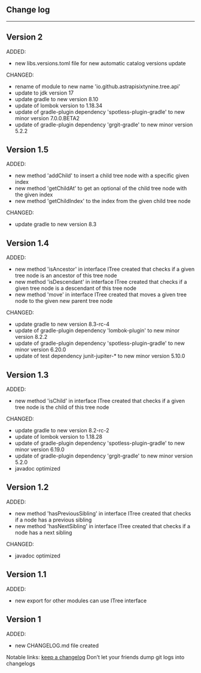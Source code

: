## Change log
----------------------

Version 2
-------------

ADDED:

- new libs.versions.toml file for new automatic catalog versions update

CHANGED:

- rename of module to new name 'io.github.astrapisixtynine.tree.api'
- update to jdk version 17
- update gradle to new version 8.10
- update of lombok version to 1.18.34
- update of gradle-plugin dependency 'spotless-plugin-gradle' to new minor version 7.0.0.BETA2
- update of gradle-plugin dependency 'grgit-gradle' to new minor version 5.2.2

Version 1.5
-------------

ADDED:

- new method 'addChild' to insert a child tree node with a specific given index
- new method 'getChildAt' to get an optional of the child tree node with the given index
- new method 'getChildIndex' to the index from the given child tree node

CHANGED:

- update gradle to new version 8.3

Version 1.4
-------------

ADDED:

- new method 'isAncestor' in interface ITree created that checks if a given tree node is an ancestor of this tree node
- new method 'isDescendant' in interface ITree created that checks if a given tree node is a descendant of this tree node
- new method 'move' in interface ITree created that moves a given tree node to the given new parent tree node

CHANGED:

- update gradle to new version 8.3-rc-4
- update of gradle-plugin dependency 'lombok-plugin' to new minor version 8.2.2
- update of gradle-plugin dependency 'spotless-plugin-gradle' to new minor version 6.20.0
- update of test dependency junit-jupiter-* to new minor version 5.10.0

Version 1.3
-------------

ADDED:

- new method 'isChild' in interface ITree created that checks if a given tree node is the child of this tree node

CHANGED:

- update gradle to new version 8.2-rc-2
- update of lombok version to 1.18.28
- update of gradle-plugin dependency 'spotless-plugin-gradle' to new minor version 6.19.0
- update of gradle-plugin dependency 'grgit-gradle' to new minor version 5.2.0
- javadoc optimized

Version 1.2
-------------

ADDED:

- new method 'hasPreviousSibling' in interface ITree created that checks if a node has a previous sibling
- new method 'hasNextSibling' in interface ITree created that checks if a node has a next sibling

CHANGED:

- javadoc optimized

Version 1.1
-------------

ADDED:

- new export for other modules can use ITree interface

Version 1
-------------

ADDED:

- new CHANGELOG.md file created

Notable links:
[keep a changelog](http://keepachangelog.com/en/1.0.0/) Don’t let your friends dump git logs into changelogs
